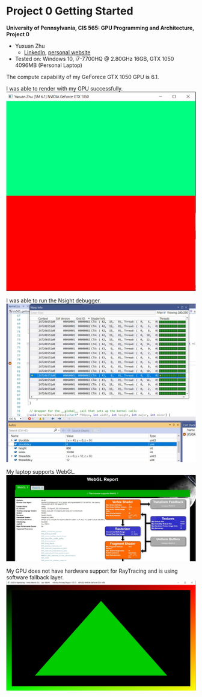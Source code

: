 Project 0 Getting Started
====================

**University of Pennsylvania, CIS 565: GPU Programming and Architecture, Project 0**

* Yuxuan Zhu
  * [LinkedIn](https://www.linkedin.com/in/andrewyxzhu/), [personal website]()
* Tested on: Windows 10, i7-7700HQ @ 2.80GHz 16GB, GTX 1050 4096MB (Personal Laptop)

The compute capability of my GeForece GTX 1050 GPU is 6.1.

I was able to render with my GPU successfully. ![cuda test](images/Cuda.JPG)

I was able to run the Nsight debugger. ![Nsight](images/Nsight.JPG)

My laptop supports WebGL. ![WebGL](images/WebGL.JPG)

My GPU does not have hardware support for RayTracing and is using software fallback layer. ![DXR test](images/Raytracing.JPG)

